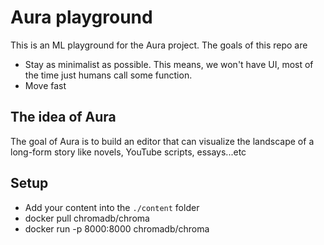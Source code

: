 # Aura playground

This is an ML playground for the Aura project. The goals of this repo are

- Stay as minimalist as possible. This means, we won't have UI, most of the time just humans call some function.
- Move fast

## The idea of Aura

The goal of Aura is to build an editor that can visualize the landscape of a long-form story like novels, YouTube scripts, essays...etc

## Setup

- Add your content into the `./content` folder
- docker pull chromadb/chroma
- docker run -p 8000:8000 chromadb/chroma
